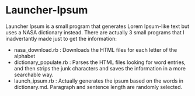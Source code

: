 Launcher-Ipsum
==============

Launcher Ipsum is a small program that generates Lorem Ipsum-like text but uses a NASA dictionary instead.
There are actually 3 small programs that I inadvertantly made just to get the information:
- nasa_download.rb : Downloads the HTML files for each letter of the alphabet
- dictionary_populate.rb : Parses the HTML files looking for word entries, and then strips the junk characters and saves the information in a more searchable way.
- launch_ipsum.rb : Actually generates the ipsum based on the words in dictionary.md. Paragraph and sentence length are randomly selected.
